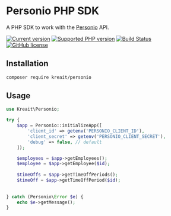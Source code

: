 # Personio PHP SDK

A PHP SDK to work with the [Personio](https://www.personio.de/) API.

[![Current version](https://img.shields.io/packagist/v/kreait/personio.svg)](https://packagist.org/packages/kreait/personio)
[![Supported PHP version](https://img.shields.io/packagist/php-v/kreait/personio.svg)]()
[![Build Status](https://travis-ci.com/kreait/personio-php.svg?branch=master)](https://travis-ci.com/kreait/personio-php)
[![GitHub license](https://img.shields.io/github/license/kreait/personio-php.svg)](https://github.com/kreait/personio-php/blob/master/LICENSE)

## Installation

```bash
composer require kreait/personio
```

## Usage

```php
use Kreait\Personio;

try {
    $app = Personio::initializeApp([
        'client_id' => getenv('PERSONIO_CLIENT_ID'),
        'client_secret' => getenv('PERSONIO_CLIENT_SECRET'),
        'debug' => false, // default
    ]);

    $employees = $app->getEmployees(); 
    $employee = $app->getEmployee($id);
    
    $timeOffs = $app->getTimeOffPeriods();
    $timeOff = $app->getTimeOffPeriod($id);
    
    
} catch (Personio\Error $e) {
    echo $e->getMessage();
}
```
